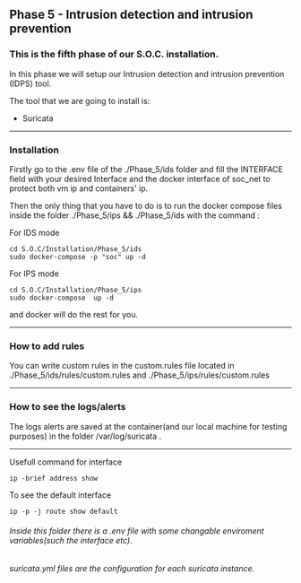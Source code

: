 
## Phase 5 - Intrusion detection and intrusion prevention

### This is the fifth phase of our S.O.C. installation.


In this phase we will setup our Intrusion detection and intrusion prevention (IDPS) tool.

The tool that we are going to install is: 

- Suricata

<hr>

### Installation

Firstly go to the .env file of the ./Phase_5/ids folder and fill the INTERFACE field with your desired Interface and the docker interface of soc_net to protect both vm ip and containers' ip.

Then the only thing that you have to do is to run the docker compose files inside the folder ./Phase_5/ips && ./Phase_5/ids with the command :

For IDS mode

    cd S.O.C/Installation/Phase_5/ids
    sudo docker-compose -p "soc" up -d

For IPS mode

    cd S.O.C/Installation/Phase_5/ips
    sudo docker-compose  up -d


and docker will do the rest for you.

<hr>

### How to add rules
You can write custom rules in the custom.rules file located in ./Phase_5/ids/rules/custom.rules and ./Phase_5/ips/rules/custom.rules

<hr>

### How to see the logs/alerts
The logs alerts are saved at the container(and our local machine for testing purposes) in the folder /var/log/suricata . 


<hr>

Usefull command for interface
                
    ip -brief address show


To see the default interface

    ip -p -j route show default

###### Inside this folder there is a .env file with some changable enviroment variables(such the interface etc).
###### suricata.yml files are the configuration for each suricata instance.

